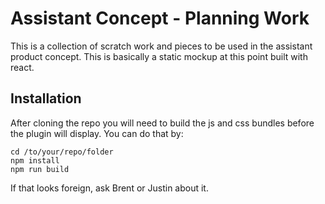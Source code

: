 # Assistant Concept - Planning Work

This is a collection of scratch work and pieces to be used in the assistant product concept. This is basically a static mockup at this point built with react.

## Installation
After cloning the repo you will need to build the js and css bundles before the plugin will display. You can do that by:

```
cd /to/your/repo/folder
npm install
npm run build
```
If that looks foreign, ask Brent or Justin about it.
